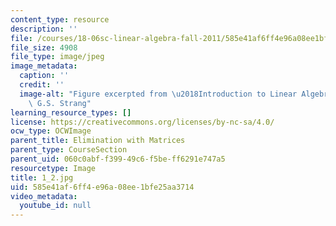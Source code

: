 ```yaml
---
content_type: resource
description: ''
file: /courses/18-06sc-linear-algebra-fall-2011/585e41af6ff4e96a08ee1bfe25aa3714_1_2.jpg
file_size: 4908
file_type: image/jpeg
image_metadata:
  caption: ''
  credit: ''
  image-alt: "Figure excerpted from \u2018Introduction to Linear Algebra\u2019 by\
    \ G.S. Strang"
learning_resource_types: []
license: https://creativecommons.org/licenses/by-nc-sa/4.0/
ocw_type: OCWImage
parent_title: Elimination with Matrices
parent_type: CourseSection
parent_uid: 060c0abf-f399-49c6-f5be-ff6291e747a5
resourcetype: Image
title: 1_2.jpg
uid: 585e41af-6ff4-e96a-08ee-1bfe25aa3714
video_metadata:
  youtube_id: null
---
```

